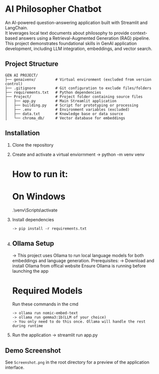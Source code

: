 # AI Philosopher Chatbot

An AI-powered question-answering application built with Streamlit and LangChain.  
It leverages local text documents about philosophy to provide context-based answers using a Retrieval-Augmented Generation (RAG) pipeline.  
This project demonstrates foundational skills in GenAI application development, including LLM integration, embeddings, and vector search.


## Project Structure
````
GEN AI PROJECT/
├── genaivenv/         # Virtual environment (excluded from version control)
├── .gitignore         # Git configuration to exclude files/folders
├── requirements.txt   # Python dependencies
├── Project/           # Project folder containing source files
│   ├── app.py         # Main Streamlit application
│   ├── building.py    # Script for prototyping or processing
│   ├── .env           # Environment variables (excluded)
│   ├── data.txt       # Knowledge base or data source
│   └── chroma_db/     # Vector database for embeddings
````

## Installation
1. Clone the repository
2. Create and activate a virtual enviornment
   -> python -m venv venv
      # How to run it:
      # On Windows
      .\venv\Scripts\activate
3. Install dependencies
   ````
   -> pip install -r requirements.txt
   ````
   
5. ## Ollama Setup
   -> This project uses Ollama to run local language models for both embeddings and language generation.
   Prerequisites:
   -> Download and install Ollama from offical website
   Ensure Ollama is running before launching the app
   # Required Models
   Run these commands in the cmd
   ````
   -> ollama run nomic-embed-text
   -> ollama run gemma3:1b(LLM of your choice)
   -> You only need to do this once. Ollama will handle the rest during runtime
   ````
   
7. Run the application
   -> streamlit run app.py

## Demo Screenshot
See `Screenshot.png` in the root directory for a preview of the application interface.
